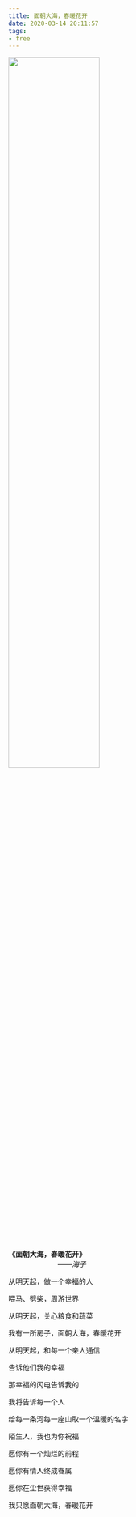 ```yaml
---
title: 面朝大海，春暖花开
date: 2020-03-14 20:11:57
tags:
- free
---
```


<img src="/img/Free/spring.jpg" width=60%>
 
**《面朝大海，春暖花开》**<!-- more --><br>&emsp;&emsp;&emsp;&emsp;&emsp;&emsp;&emsp;——*海子*

从明天起，做一个幸福的人

喂马、劈柴，周游世界

从明天起，关心粮食和蔬菜

我有一所房子，面朝大海，春暖花开
<br>

从明天起，和每一个亲人通信

告诉他们我的幸福

那幸福的闪电告诉我的

我将告诉每一个人
<br>

给每一条河每一座山取一个温暖的名字

陌生人，我也为你祝福

愿你有一个灿烂的前程

愿你有情人终成眷属

愿你在尘世获得幸福

我只愿面朝大海，春暖花开

